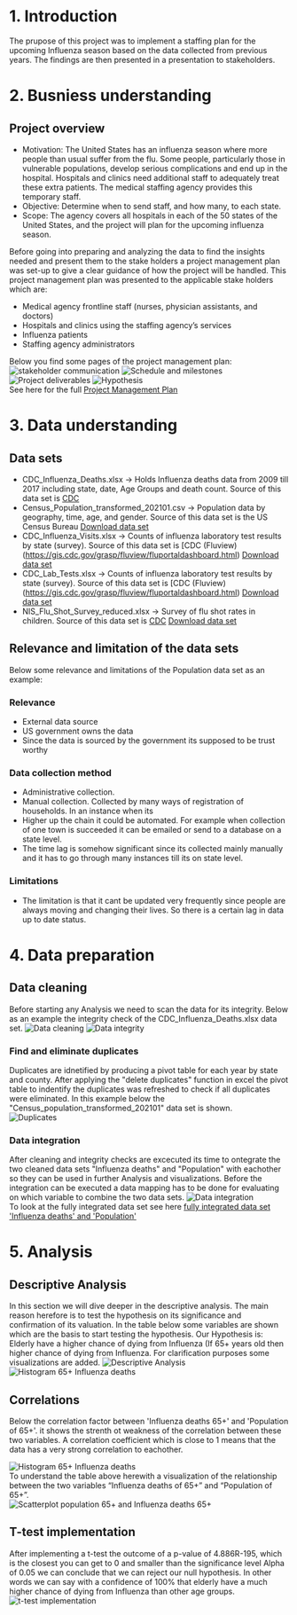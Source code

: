 # 1. Introduction
The prupose of this project was to implement a staffing plan for the upcoming Influenza season based on the data collected from previous years.
The findings are then presented in a presentation to stakeholders.

# 2. Busniess understanding

## Project overview
* Motivation: The United States has an influenza season where more people than usual
suffer from the flu. Some people, particularly those in vulnerable populations, develop serious
complications and end up in the hospital. Hospitals and clinics need additional staff to
adequately treat these extra patients. The medical staffing agency provides this temporary
staff.</br >
* Objective: Determine when to send staff, and how many, to each state.</br >
* Scope: The agency covers all hospitals in each of the 50 states of the United States, and
the project will plan for the upcoming influenza season. </br >

Before going into preparing and analyzing the data to find the insights needed and present them to the stake holders a project management plan was set-up to give a clear guidance of how the project will be handled.
This project management plan was presented to the applicable stake holders which are:
* Medical agency frontline staff (nurses, physician assistants, and doctors)</br >
* Hospitals and clinics using the staffing agency’s services</br >
* Influenza patients</br >
* Staffing agency administrators</br >

Below you find some pages of the project management plan:
![stakeholder communication](<screenshots/Stakeholder communication.png>)
![Schedule and milestones](<screenshots/Schedule and milestones.png>)
![Project deliverables](<screenshots/Project deliverables.png>)
![Hypothesis](<screenshots/Hypothesis.png>)</br >
See here for the full [Project Management Plan](<Project Management plan - Influenza season.pdf>)

# 3. Data understanding
## Data sets
* CDC_Influenza_Deaths.xlsx ->  Holds Influenza deaths data from 2009 till 2017 including state, date, Age Groups and death count. Source of this data set is [CDC](https://wonder.cdc.gov/ucd-icd10.html)</br >
* Census_Population_transformed_202101.csv -> Population data by geography, time, age, and gender. Source of this data set is the US Census Bureau [Download data set](<https://coach-courses-us.s3.amazonaws.com/public/courses/data-immersion/A1-A2_Influenza_Project/Census_Population_transformed_202101.csv>)
* CDC_Influenza_Visits.xlsx -> Counts of influenza laboratory test results by state (survey). Source of this data set is [CDC (Fluview)(<https://gis.cdc.gov/grasp/fluview/fluportaldashboard.html>) [Download data set](<https://images.careerfoundry.com/public/courses/data-immersion/A1-A2_Influenza_Project/CDC_Influenza_Visits.xlsx>)
* CDC_Lab_Tests.xlsx -> Counts of influenza laboratory test results by state (survey). Source of this data set is [CDC (Fluview)(<https://gis.cdc.gov/grasp/fluview/fluportaldashboard.html>) [Download data set](<https://images.careerfoundry.com/public/courses/data-immersion/A1-A2_Influenza_Project/CDC_Lab_Tests.xlsx>)
* NIS_Flu_Shot_Survey_reduced.xlsx -> Survey of flu shot rates in children. Source of this data set is [CDC](<https://www.cdc.gov/vaccines/imz-managers/nis/about.html>) [Download data set](<https://images.careerfoundry.com/public/courses/data-immersion/A1-A2_Influenza_Project/NIS_Flu_Shot_Survey_reduced.xlsx>)

## Relevance and limitation of the data sets
Below some relevance and limitations of the Population data set as an example:
### Relevance
* External data source
* US government owns the data
* Since the data is sourced by the government its supposed to be trust worthy

### Data collection method
* Administrative collection.
* Manual collection. Collected by many ways of registration of households. In an instance when its
* Higher up the chain it could be automated. For example when collection of one town is succeeded it can be emailed or send to a database on a state level.
* The time lag is somehow significant since its collected mainly manually and it has to go through many instances till its on state level.

### Limitations
* The limitation is that it cant be updated very frequently since people are always moving and changing their lives. So there is a certain lag in data up to date status.

# 4. Data preparation
## Data cleaning
Before starting any Analysis we need to scan the data for its integrity. Below as an example the integrity check of the CDC_Influenza_Deaths.xlsx data set.
![Data cleaning](<screenshots/Cleaning.png>)
![Data integrity](<screenshots/Data integrity.png>)

### Find and eliminate duplicates
Duplicates are idnetified by producing a pivot table for each year by state and county. After applying the "delete duplicates" function in excel the pivot table to indentify the duplicates was refreshed to check if all duplicates were eliminated.
In this example below the "Census_population_transformed_202101" data set is shown.</br >
![Duplicates](<screenshots/eliminate duplicates.png>)</br >

### Data integration
After cleaning and integrity checks are excecuted its time to ontegrate the two cleaned data sets "Influenza deaths" and "Population" with eachother so they can be used in further Analysis and visualizations.
Before the integration can be executed a data mapping has to be done for evaluating on which variable to combine the two data sets.
![Data integration](<screenshots/Data integrity.png>)</br >
To look at the fully integrated data set see here [fully integrated data set 'Influenza deaths' and 'Population'](</1.7_Task_Data Integration.xlsx>)

# 5. Analysis
## Descriptive Analysis
In this section we will dive deeper in the descriptive analysis. The main reason herefore is to
test the hypothesis on its significance and confirmation of its valuation. In the table below some variables are shown which are the basis to start testing the hypothesis.
Our Hypothesis is: Elderly have a higher chance of dying from Influenza (If 65+ years old then higher chance of dying from Influenza.
For clarification purposes some visualizations are added.
![Descriptive Analysis](<screenshots/Descriptive Analysistable.png>)</br >
![Histogram 65+ Influenza deaths](<screenshots/Histogram 65+ Influenza deaths.png>)</br >

## Correlations
Below the correlation factor between 'Influenza deaths 65+' and 'Population of 65+'. it shows the strenth ot weakness of the correlation between these two variables.
A correlation coefficient which is close to 1 means that the data has a very strong correlation to eachother.

![Histogram 65+ Influenza deaths](<screenshots/Histogram 65+ Influenza deaths.png>)</br >
To understand the table above herewith a visualization of the relationship between the two
variables “Influenza deaths of 65+” and “Population of 65+”.</br >
![Scatterplot population 65+ and Influenza deaths 65+](<screenshots/scatterplot correlation.png>)</br >

## T-test implementation
After implementing a t-test the outcome of a p-value of 4.886R-195, which is the closest you can get
to 0 and smaller than the significance level Alpha of 0.05 we can conclude that we can reject our
null hypothesis. In other words we can say with a confidence of 100% that elderly have a much
higher chance of dying from Influenza than other age groups.
![t-test implementation](<screenshots/t-test implementation.png>)</br >












